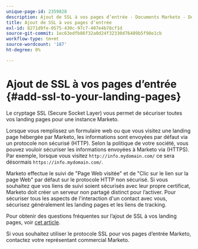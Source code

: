 ```yaml
---
unique-page-id: 2359828
description: Ajout de SSL à vos pages d’entrée - Documents Marketo - Documentation du produit
title: Ajout de SSL à vos pages d’entrée
exl-id: 8271d9fe-0575-430c-97c7-407e4b78cf1d
source-git-commit: 1ec63edfb86f32a0d24f32330d76489b5f90e1cb
workflow-type: tm+mt
source-wordcount: '187'
ht-degree: 0%

---
```


# Ajout de SSL à vos pages d’entrée {#add-ssl-to-your-landing-pages}

Le cryptage SSL (Secure Socket Layer) vous permet de sécuriser toutes vos landing pages pour une instance Marketo.

Lorsque vous remplissez un formulaire web ou que vous visitez une landing page hébergée par Marketo, les informations sont envoyées par défaut via un protocole non sécurisé (HTTP). Selon la politique de votre société, vous pouvez vouloir sécuriser les informations envoyées à Marketo via (HTTPS). Par exemple, lorsque vous visitez `http://info.mydomain.com/` ce sera désormais `https://info.mydomain.com/`.

Marketo effectue le suivi de &quot;Page Web visitée&quot; et de &quot;Clic sur le lien sur la page Web&quot; par défaut sur le protocole HTTP non sécurisé. Si vous souhaitez que vos liens de suivi soient sécurisés avec leur propre certificat, Marketo doit créer un serveur non partagé distinct pour l’activer. Pour sécuriser tous les aspects de l&#39;interaction d&#39;un contact avec vous, sécurisez généralement les landing pages et les liens de tracking.

Pour obtenir des questions fréquentes sur l’ajout de SSL à vos landing pages, voir [cet article](https://nation.marketo.com/t5/Knowledgebase/Overview-amp-FAQ-Secured-Domains/ta-p/300900).

Si vous souhaitez utiliser le protocole SSL pour vos pages d’entrée Marketo, contactez votre représentant commercial Marketo.
